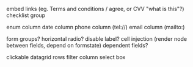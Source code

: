 embed links (eg. Terms and conditions / agree, or CVV "what is this"?)
checklist group

enum column
date column
phone column (tel://)
email column (mailto:)

form groups?
horizontal radio?
disable label?
cell injection (render node between fields, depend on formstate)
dependent fields?

clickable datagrid rows
filter column select box
